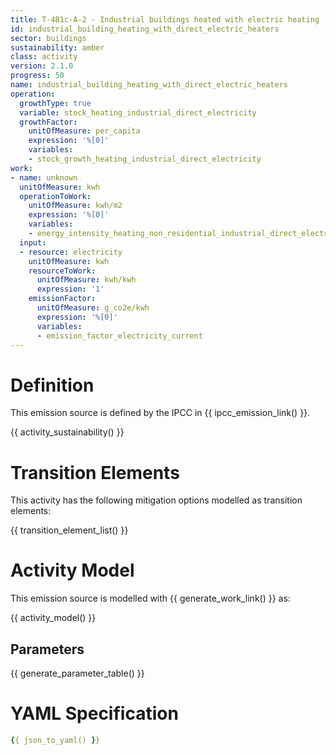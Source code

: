 ```yaml
---
title: T-4B1c-A-2 - Industrial buildings heated with electric heating
id: industrial_building_heating_with_direct_electric_heaters
sector: buildings
sustainability: amber
class: activity
version: 2.1.0
progress: 50
name: industrial_building_heating_with_direct_electric_heaters
operation:
  growthType: true
  variable: stock_heating_industrial_direct_electricity
  growthFactor:
    unitOfMeasure: per_capita
    expression: '%[0]'
    variables:
    - stock_growth_heating_industrial_direct_electricity
work:
- name: unknown
  unitOfMeasure: kwh
  operationToWork:
    unitOfMeasure: kwh/m2
    expression: '%[0]'
    variables:
    - energy_intensity_heating_non_residential_industrial_direct_electricity
  input:
  - resource: electricity
    unitOfMeasure: kwh
    resourceToWork:
      unitOfMeasure: kwh/kwh
      expression: '1'
    emissionFactor:
      unitOfMeasure: g_co2e/kwh
      expression: '%[0]'
      variables:
      - emission_factor_electricity_current
---
```

# Definition
This emission source is defined by the IPCC in {{ ipcc_emission_link() }}.


{{ activity_sustainability() }}

# Transition Elements

This activity has the following mitigation options modelled as transition elements:

{{ transition_element_list() }}

# Activity Model
This emission source is modelled with {{ generate_work_link() }} as:

{{ activity_model() }}

## Parameters

{{ generate_parameter_table() }}

# YAML Specification

```yaml
{{ json_to_yaml() }}
```
